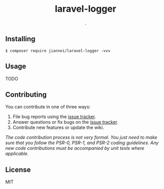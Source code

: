 <h1 align="center"> laravel-logger </h1>

<p align="center"> .</p>


## Installing

```shell
$ composer require jiannei/laravel-logger -vvv
```

## Usage

TODO

## Contributing

You can contribute in one of three ways:

1. File bug reports using the [issue tracker](https://github.com/jiannei/laravel-logger/issues).
2. Answer questions or fix bugs on the [issue tracker](https://github.com/jiannei/laravel-logger/issues).
3. Contribute new features or update the wiki.

_The code contribution process is not very formal. You just need to make sure that you follow the PSR-0, PSR-1, and PSR-2 coding guidelines. Any new code contributions must be accompanied by unit tests where applicable._

## License

MIT